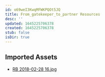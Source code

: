 ```yaml
---
id: o69weI3KwqMFWKPQOt5JQ
title: From_gatekeeper_to_partner Resources
desc: ''
updated: 1645225706378
created: 1645225706378
stub: false
isDir: true
---
```

## Imported Assets
- [RB 2018-02-28 16.jpg](/assets/rb-2018-02-28-16.jpg)
